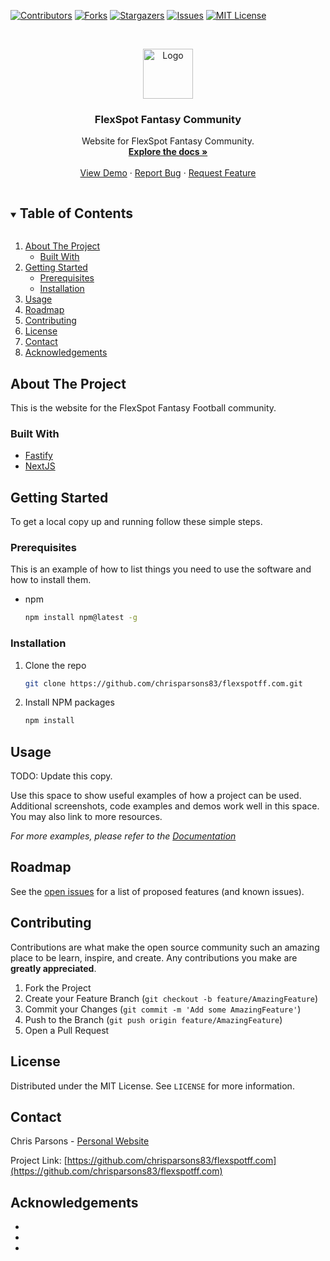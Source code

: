 <!-- PROJECT SHIELDS -->
<!--
*** I'm using markdown "reference style" links for readability.
*** Reference links are enclosed in brackets [ ] instead of parentheses ( ).
*** See the bottom of this document for the declaration of the reference variables
*** for contributors-url, forks-url, etc. This is an optional, concise syntax you may use.
*** https://www.markdownguide.org/basic-syntax/#reference-style-links
-->

[![Contributors][contributors-shield]][contributors-url]
[![Forks][forks-shield]][forks-url]
[![Stargazers][stars-shield]][stars-url]
[![Issues][issues-shield]][issues-url]
[![MIT License][license-shield]][license-url]

<!-- PROJECT LOGO -->
<br />
<p align="center">
  <a href="https://github.com/chrisparsons83/flexspotff.com">
    <img src="images/logo.png" alt="Logo" width="80" height="80">
  </a>

  <h3 align="center">FlexSpot Fantasy Community</h3>

  <p align="center">
    Website for FlexSpot Fantasy Community.
    <br />
    <a href="https://github.com/chrisparsons83/flexspotff.com"><strong>Explore the docs »</strong></a>
    <br />
    <br />
    <a href="https://github.com/chrisparsons83/flexspotff.com">View Demo</a>
    ·
    <a href="https://github.com/chrisparsons83/flexspotff.com/issues">Report Bug</a>
    ·
    <a href="https://github.com/chrisparsons83/flexspotff.com/issues">Request Feature</a>
  </p>
</p>

<!-- TABLE OF CONTENTS -->
<details open="open">
  <summary><h2 style="display: inline-block">Table of Contents</h2></summary>
  <ol>
    <li>
      <a href="#about-the-project">About The Project</a>
      <ul>
        <li><a href="#built-with">Built With</a></li>
      </ul>
    </li>
    <li>
      <a href="#getting-started">Getting Started</a>
      <ul>
        <li><a href="#prerequisites">Prerequisites</a></li>
        <li><a href="#installation">Installation</a></li>
      </ul>
    </li>
    <li><a href="#usage">Usage</a></li>
    <li><a href="#roadmap">Roadmap</a></li>
    <li><a href="#contributing">Contributing</a></li>
    <li><a href="#license">License</a></li>
    <li><a href="#contact">Contact</a></li>
    <li><a href="#acknowledgements">Acknowledgements</a></li>
  </ol>
</details>

<!-- ABOUT THE PROJECT -->

## About The Project

This is the website for the FlexSpot Fantasy Football community.

### Built With

- [Fastify](https://www.fastify.io/)
- [NextJS](https://nextjs.org/)

<!-- GETTING STARTED -->

## Getting Started

To get a local copy up and running follow these simple steps.

### Prerequisites

This is an example of how to list things you need to use the software and how to install them.

- npm
  ```sh
  npm install npm@latest -g
  ```

### Installation

1. Clone the repo
   ```sh
   git clone https://github.com/chrisparsons83/flexspotff.com.git
   ```
2. Install NPM packages
   ```sh
   npm install
   ```

<!-- USAGE EXAMPLES -->

## Usage

TODO: Update this copy.

Use this space to show useful examples of how a project can be used. Additional screenshots, code examples and demos work well in this space. You may also link to more resources.

_For more examples, please refer to the [Documentation](https://example.com)_

<!-- ROADMAP -->

## Roadmap

See the [open issues](https://github.com/chrisparsons83/flexspotff.com/issues) for a list of proposed features (and known issues).

<!-- CONTRIBUTING -->

## Contributing

Contributions are what make the open source community such an amazing place to be learn, inspire, and create. Any contributions you make are **greatly appreciated**.

1. Fork the Project
2. Create your Feature Branch (`git checkout -b feature/AmazingFeature`)
3. Commit your Changes (`git commit -m 'Add some AmazingFeature'`)
4. Push to the Branch (`git push origin feature/AmazingFeature`)
5. Open a Pull Request

<!-- LICENSE -->

## License

Distributed under the MIT License. See `LICENSE` for more information.

<!-- CONTACT -->

## Contact

Chris Parsons - [Personal Website](https://www.chris-parsons.com)

Project Link: [https://github.com/chrisparsons83/flexspotff.com](https://github.com/chrisparsons83/flexspotff.com)

<!-- ACKNOWLEDGEMENTS -->

## Acknowledgements

- []()
- []()
- []()

<!-- MARKDOWN LINKS & IMAGES -->
<!-- https://www.markdownguide.org/basic-syntax/#reference-style-links -->

[contributors-shield]: https://img.shields.io/github/contributors/chrisparsons83/repo.svg?style=for-the-badge
[contributors-url]: https://github.com/chrisparsons83/repo/graphs/contributors
[forks-shield]: https://img.shields.io/github/forks/chrisparsons83/repo.svg?style=for-the-badge
[forks-url]: https://github.com/chrisparsons83/repo/network/members
[stars-shield]: https://img.shields.io/github/stars/chrisparsons83/repo.svg?style=for-the-badge
[stars-url]: https://github.com/chrisparsons83/repo/stargazers
[issues-shield]: https://img.shields.io/github/issues/chrisparsons83/repo.svg?style=for-the-badge
[issues-url]: https://github.com/chrisparsons83/repo/issues
[license-shield]: https://img.shields.io/github/license/chrisparsons83/repo.svg?style=for-the-badge
[license-url]: https://github.com/chrisparsons83/repo/blob/master/LICENSE.txt
